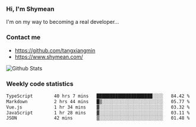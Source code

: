 ### Hi, I'm Shymean

I'm on my way to becoming a real developer...

### Contact me

- <https://github.com/tangxiangmin>
- <https://www.shymean.com/>

![Github Stats](https://github-readme-stats.vercel.app/api?username=tangxiangmin&show_icons=true&theme=dark)


###  Weekly code statistics

<!--START_SECTION:waka-->

```txt
TypeScript        40 hrs 7 mins   █████████████████████░░░░   84.42 %
Markdown          2 hrs 44 mins   █▒░░░░░░░░░░░░░░░░░░░░░░░   05.77 %
Vue.js            1 hr 34 mins    ▓░░░░░░░░░░░░░░░░░░░░░░░░   03.32 %
JavaScript        1 hr 28 mins    ▓░░░░░░░░░░░░░░░░░░░░░░░░   03.11 %
JSON              42 mins         ▒░░░░░░░░░░░░░░░░░░░░░░░░   01.48 %
```

<!--END_SECTION:waka-->